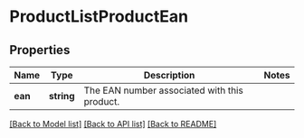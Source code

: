 # ProductListProductEan

## Properties
Name | Type | Description | Notes
------------ | ------------- | ------------- | -------------
**ean** | **string** | The EAN number associated with this product. | 

[[Back to Model list]](../README.md#documentation-for-models) [[Back to API list]](../README.md#documentation-for-api-endpoints) [[Back to README]](../README.md)



